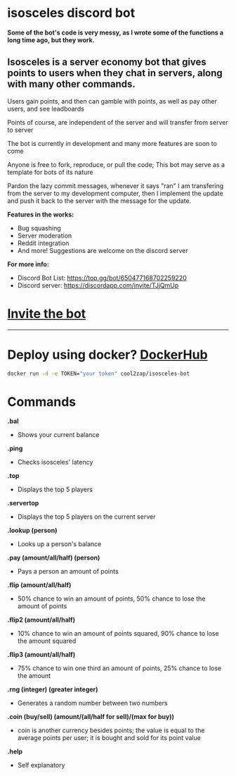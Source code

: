 # isosceles discord bot

**Some of the bot's code is very messy, as I wrote some of the functions a long time ago, but they work.**

## Isosceles is a server economy bot that gives points to users when they chat in servers, along with many other commands.

Users gain points, and then can gamble with points, as well as pay other users, and see leadboards

Points of course, are independent of the server and will transfer from server to server

The bot is currently in development and many more features are soon to come

Anyone is free to fork, reproduce, or pull the code; This bot may serve as a template for bots of its nature

Pardon the lazy commit messages, whenever it says "ran" I am transfering from the server to my development computer, then I implement the update and push it back to the server with the message for the update.

**Features in the works:**

  - Bug squashing
  - Server moderation
  - Reddit integration
  - And more! Suggestions are welcome on the discord server

**For more info:**

  - Discord Bot List: https://top.gg/bot/650477168702259220
  - Discord server: https://discordapp.com/invite/TJjQmUp

# <a href="https://discordapp.com/api/oauth2/authorize?client_id=650477168702259220&permissions=8&scope=bot">Invite the bot</a> 

<hr>

# Deploy using docker? [DockerHub](https://hub.docker.com/r/cool2zap/isosceles-bot) 
```sh
docker run -d -e TOKEN="your token" cool2zap/isosceles-bot
```

# Commands

**.bal**

  - Shows your current balance
  
**.ping**

  - Checks isosceles' latency
 
**.top**

  - Displays the top 5 players
  
**.servertop**

  - Displays the top 5 players on the current server
  
**.lookup (person)**

  - Looks up a person's balance
  
**.pay (amount/all/half) (person)**

  - Pays a person an amount of points
  
**.flip (amount/all/half)**

  - 50% chance to win an amount of points, 50% chance to lose the amount of points
  
**.flip2 (amount/all/half)**

  - 10% chance to win an amount of points squared, 90% chance to lose the amount squared
  
**.flip3 (amount/all/half)**

  - 75% chance to win one third an amount of points, 25% chance to lose the amount
  
 **.rng (integer) (greater integer)**

  - Generates a random number between two numbers
  
 **.coin (buy/sell) (amount/(all/half for sell)/(max for buy))**

  - coin is another currency besides points; the value is equal to the average points per user; it is bought and sold for its point value
  
 **.help**

  - Self explanatory

